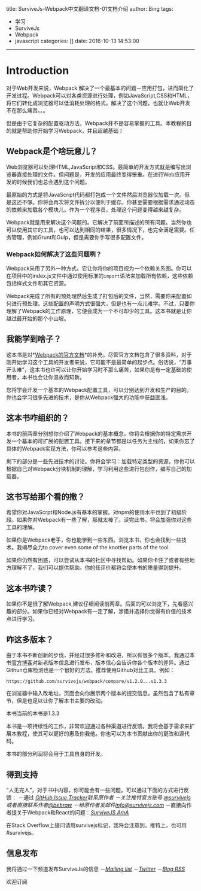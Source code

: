 title: SurviveJs-Webpack中文翻译文档-01文档介绍
author: Bing
tags:
  - 学习
  - SurviveJs
  - Webpack
  - javascript
categories: []
date: 2016-10-13 14:53:00
---
# Introduction

对于Web开发来说，Webpack 解决了一个最基本的问题－应用打包，进而简化了开发过程。Webpack可以对各类资源进行处理，例如JavaScript,CSS和HTML，将它们转化成浏览器可以低消耗处理的格式。解决了这个问题，也就让Web开发不在那么痛苦。。。

但是由于它复杂的配置驱动方法，Webpack并不是容易掌握的工具。本教程的目的就是帮助你开始学习Webpack，并且超越基础！

## Webpack是个啥玩意儿？

Web浏览器可以处理HTML,JavaScript和CSS。最简单的开发方式就是编写出浏览器直接处理的文件。但问题是，开发的应用最终变得笨重。在进行Web应用开发的时候我们也总会遇到这个问题。

最原始的方式是将JavaScript代码都打包成一个文件然后浏览器仅加载一次。但是这还不够。你将会再次将文件拆分以便利于缓存。你甚至需要根据需求通过动态的依赖来加载各个模块儿。作为一个程序员，处理这个问题变得越来越复杂。

Webpack就是用来解决这个问题的。它解决了前面所描述的所有问题。当然你也可以使用其它的工具，也可以达到相同的结果，很多情况下，也完全满足需要。任务管理，例如Grunt和Gulp，但是需要你手写很多配置文件。


### Webpack如何解决了这些问题咧？
Webpack采用了另外一种方式。它让你将你的项目视为一个依赖关系图。你可以在项目中的index.js文件中通过使用标准的`import`语法来加载所有依赖，这些依赖包括样式文件和其它资源。

Webpack完成了所有的预处理然后生成了打包后的文件，当然，需要你来配置如何进行预处理。这些配置的声明方式很强大，但是也有一点儿难学。不过，只要你理解了Webpack的工作原理，它便会成为一个不可却少的工具。这本书就是让你越过最开始的那个小山坡。

## 我能学到啥子？
这本书是对*[Webpack的官方文档](https://webpack.github.io/docs/)*的补充。尽管官方文档包含了很多资料，对于刚开始学习这个工具的开发者来说，它可能不是最简单的起步点。俗话说，“万事开头难”，这本书也许可以让你开始学习时不那么痛苦，如果你是有一定基础的使用者，本书也会让你温故而知新。

您将学会开发一个基本的Webpack配置工具，可以分别达到开发和生产的目的。你也会学习很多先进的技术，是你从Webpack强大的功能中获益匪浅。

## 这本书咋组织的？
本书的前两章分别想你介绍了Webpack的基本概念。你将会根据你的特定需求开发一个基本的可扩展的配置工具。接下来的章节都是以任务为主线的，如果你忘了具体的Webpack实现方法，你可以参考这些内容。

剩下的部分是一些先进技术的讨论。你将会学习：加载特定类型的资源，你也可以根据自己对Webpack分块机制的理解，学习利用这些进行包创作，编写自己的加载器。

## 这书写给那个看的撒？

希望你对JavaScrpt和Node.js有基本的掌握。对npm的使用水平也到了初级阶段。如果你对Webpack有一些了解，那就太棒了。读完此书，将会加强你对这些工具的理解。

如果你是Webpack老手，你也能学到一些东西。浏览本书，你也会找到一些技术。我竭尽全力to cover even some of the knottier parts of the tool.

如果你仍然有困惑，可以尝试从本书的社区中寻找帮助。如果你卡住了或者有些地方理解不了，我们可以提供帮助。你的任评价都将会使本书的质量得到提升。

## 这本书咋读？
如果你不是很了解Webpack,建议仔细阅读前两章。后面的可以浏览下，先看感兴趣的部分。如果你已经对Webpack有一定了解，涉猎并选择你觉得有价值的技术点进行学习。

## 咋这多版本？
由于本书不断创新的步伐，并经过很多修补和改进，所以有很多个版本。我通过本书[官方博客](http://survivejs.com/blog/)对新老版本信息进行发布，版本信心会告诉你各个版本的差异。通过Githun仓库检测也是一个很好的方法。推荐使用Github对比工具。例如：
```
https://github.com/survivejs/webpack/compare/v1.2.0...v1.3.3
```
在浏览器中输入改地址，页面会向你展示两个版本的提交信息。虽然包含了私有章节，但是也足以让你了解本书主要的改动。

本书当前的本书是1.3.3

本书是一项持续性的工作，非常欢迎通过各种渠道进行反馈。我将会基于需求来扩展本教程，使其可以更好的惠及你我他。你也可以为本书贡献出你的更改和源代码。

本书的部分利润将会用于工具自身的开发。

## 得到支持
“人无完人”，对于书中内容，你可能会有一些问题。可以通过下面的方式进行反馈：
－通过  *[GitHub Issue Tracker](https://github.com/survivejs/webpack/issues)*联系原作者
－关注推特官方账号 *[@survivejs](https://twitter.com/survivejs)*或者直接联系作者*[@bebraw](https://twitter.com/survivejs)*
－给原作者发邮件*[info@survivejs.com](http://info@survivejs.com)*
－直接向作者提关于Webpack和React的问题：*[SurviveJS AmA](https://github.com/survivejs/ama/issues)*

在Stack Overflow上提问请用survivejs标记，我将会注意到。推特上，也可用#survivejs。


## 信息发布
我将通过一下频道发布SurviveJs的信息
－*[Mailing list](http://eepurl.com/bth1v5)*
－*[Twitter](https://twitter.com/survivejs)*
－*[Blog RSS](http://survivejs.com/atom.xml)*

欢迎订阅






























